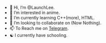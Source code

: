 - 👋 Hi, I’m @LaunchLee.
- 👀 I’m interested in anime.
- 🌱 I’m currently learning C++(more), HTML.
- 💞️ I’m looking to collaborate on (Now Nothing).
- 📫 To Reach me on [Telegram](https://t.me/launchlee).
- ☯ I currently have schooling.

<!---
LaunchLee/LaunchLee is a ✨ special ✨ repository because its `README.md` (this file) appears on your GitHub profile.
You can click the Preview link to take a look at your changes.
--->
